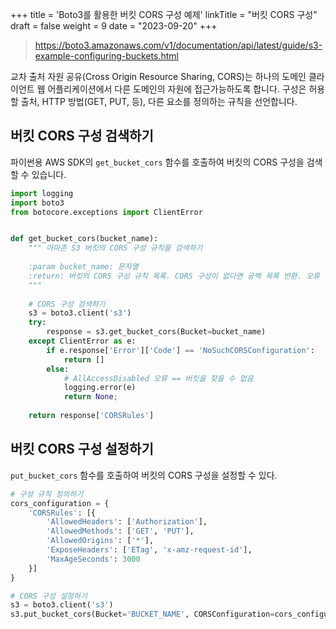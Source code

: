 +++
title = 'Boto3를 활용한 버킷 CORS 구성 예제'
linkTitle = "버킷 CORS 구성"
draft = false
weight = 9
date = "2023-09-20"
+++

> https://boto3.amazonaws.com/v1/documentation/api/latest/guide/s3-example-configuring-buckets.html

교차 출처 자원 공유(Cross Origin Resource Sharing, CORS)는 하나의 도메인 클라이언트 웹 어플리케이션에서 다른 도메인의 자원에 접근가능하도록 합니다. 구성은 허용할 출처, HTTP 방법(GET, PUT, 등), 다른 요소를 정의하는 규칙을 선언합니다.

## 버킷 CORS 구성 검색하기

파이썬용 AWS SDK의 `get_bucket_cors` 함수를 호출하여 버킷의 CORS 구성을 검색할 수 있습니다.

```python
import logging
import boto3
from botocore.exceptions import ClientError


def get_bucket_cors(bucket_name):
    """ 아마존 S3 버킷의 CORS 구성 규칙을 검색하기
    
    :param bucket_name: 문자열
    :return: 버킷의 CORS 구성 규칙 목록. CORS 구성이 없다면 공백 목록 반환. 오류 발생시 None 반환
    """
    
    # CORS 구성 검색하기
    s3 = boto3.client('s3')
    try:
        response = s3.get_bucket_cors(Bucket=bucket_name)
    except ClientError as e:
        if e.response['Error']['Code'] == 'NoSuchCORSConfiguration':
            return []
        else:
            # AllAccessDisabled 오류 == 버킷을 찾을 수 없음
            logging.error(e)
            return None;
            
    return response['CORSRules']
```

## 버킷 CORS 구성 설정하기

`put_bucket_cors` 함수를 호출하여 버킷의 CORS 구성을 설정할 수 있다.

```python
# 구성 규칙 정의하기
cors_configuration = {
    'CORSRules': [{
        'AllowedHeaders': ['Authorization'],
        'AllowedMethods': ['GET', 'PUT'],
        'AllowedOrigins': ['*'],
        'ExposeHeaders': ['ETag', 'x-amz-request-id'],
        'MaxAgeSeconds': 3000
    }]
}

# CORS 구성 설정하기
s3 = boto3.client('s3')
s3.put_bucket_cors(Bucket='BUCKET_NAME', CORSConfiguration=cors_configuration)
```